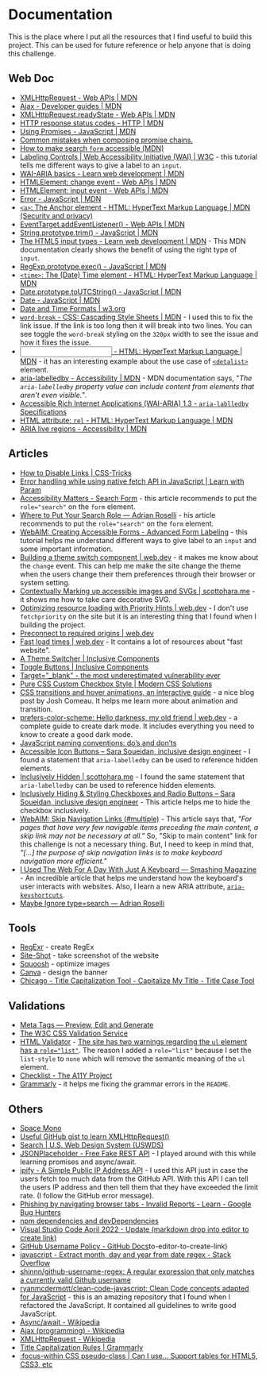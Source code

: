 # Documentation

This is the place where I put all the resources that I find useful to build this project. This can be used for future reference or help anyone that is doing this challenge.

## Web Doc

- [XMLHttpRequest - Web APIs | MDN](https://developer.mozilla.org/en-US/docs/Web/API/XMLHttpRequest)
- [Ajax - Developer guides | MDN](https://developer.mozilla.org/en-US/docs/Web/Guide/AJAX)
- [XMLHttpRequest.readyState - Web APIs | MDN](https://developer.mozilla.org/en-US/docs/Web/API/XMLHttpRequest/readyState)
- [HTTP response status codes - HTTP | MDN](https://developer.mozilla.org/en-US/docs/Web/HTTP/Status)
- [Using Promises - JavaScript | MDN](https://developer.mozilla.org/en-US/docs/Web/JavaScript/Guide/Using_promises)
- [Common mistakes when composing promise chains.](https://developer.mozilla.org/en-US/docs/Web/JavaScript/Guide/Using_promises#common_mistakes)
- [How to make search `form` accessible (MDN)](https://developer.mozilla.org/en-US/docs/Web/HTML/Element/input/search#search_form_labels_and_accessibility)
- [Labeling Controls | Web Accessibility Initiative (WAI) | W3C](https://www.w3.org/WAI/tutorials/forms/labels/) - this tutorial tells me different ways to give a label to an `input`.
- [WAI-ARIA basics - Learn web development | MDN](https://developer.mozilla.org/en-US/docs/Learn/Accessibility/WAI-ARIA_basics)
- [HTMLElement: change event - Web APIs | MDN](https://developer.mozilla.org/en-US/docs/Web/API/HTMLElement/change_event)
- [HTMLElement: input event - Web APIs | MDN](https://developer.mozilla.org/en-US/docs/Web/API/HTMLElement/input_event)
- [Error - JavaScript | MDN](https://developer.mozilla.org/en-US/docs/Web/JavaScript/Reference/Global_Objects/Error)
- [`<a>`: The Anchor element - HTML: HyperText Markup Language | MDN (Security and privacy)](https://developer.mozilla.org/en-US/docs/Web/HTML/Element/a#security_and_privacy)
- [EventTarget.addEventListener() - Web APIs | MDN](https://developer.mozilla.org/en-US/docs/Web/API/EventTarget/addEventListener)
- [String.prototype.trim() - JavaScript | MDN](https://developer.mozilla.org/en-US/docs/Web/JavaScript/Reference/Global_Objects/String/trim)
- [The HTML5 input types - Learn web development | MDN](https://developer.mozilla.org/en-US/docs/Learn/Forms/HTML5_input_types) - This MDN documentation clearly shows the benefit of using the right type of `input`.
- [RegExp.prototype.exec() - JavaScript | MDN](https://developer.mozilla.org/en-US/docs/Web/JavaScript/Reference/Global_Objects/RegExp/exec)
- [`<time>`: The (Date) Time element - HTML: HyperText Markup Language | MDN](https://developer.mozilla.org/en-US/docs/Web/HTML/Element/time)
- [Date.prototype.toUTCString() - JavaScript | MDN](https://developer.mozilla.org/en-US/docs/Web/JavaScript/Reference/Global_Objects/Date/toUTCString)
- [Date - JavaScript | MDN](https://developer.mozilla.org/en-US/docs/Web/JavaScript/Reference/Global_Objects/Date)
- [Date and Time Formats | w3.org](https://www.w3.org/TR/NOTE-datetime)
- [`word-break` - CSS: Cascading Style Sheets | MDN](https://developer.mozilla.org/en-US/docs/Web/CSS/word-break) - I used this to fix the link issue. If the link is too long then it will break into two lines. You can see toggle the `word-break` styling on the `320px` width to see the issue and how it fixes the issue.
- [<input type="url"> - HTML: HyperText Markup Language | MDN](https://developer.mozilla.org/en-US/docs/Web/HTML/Element/input/url) - it has an interesting example about the use case of [`<detalist>`](https://developer.mozilla.org/en-US/docs/Web/HTML/Element/datalist) element.
- [aria-labelledby - Accessibility | MDN](https://developer.mozilla.org/en-US/docs/Web/Accessibility/ARIA/Attributes/aria-labelledby) - MDN documentation says, "*The `aria-labelledby` property value can include content from elements that aren't even visible.*".
- [Accessible Rich Internet Applications (WAI-ARIA) 1.3 - `aria-lablledby` Specifications](https://w3c.github.io/aria/#aria-labelledby)
- [HTML attribute: `rel` - HTML: HyperText Markup Language | MDN](https://developer.mozilla.org/en-US/docs/Web/HTML/Attributes/rel)
- [ARIA live regions - Accessibility | MDN](https://developer.mozilla.org/en-US/docs/Web/Accessibility/ARIA/ARIA_Live_Regions)

## Articles

- [How to Disable Links | CSS-Tricks](https://css-tricks.com/how-to-disable-links/)
- [Error handling while using native fetch API in JavaScript | Learn with Param](https://learnwithparam.com/blog/how-to-handle-fetch-errors/)
- [Accessibility Matters - Search Form](https://www.a11ymatters.com/pattern/accessible-search/) - this article recommends to put the `role="search"` on the `form` element.
- [Where to Put Your Search Role — Adrian Roselli](https://adrianroselli.com/2015/08/where-to-put-your-search-role.html) - his article recommends to put the `role="search"` on the `form` element.
- [WebAIM: Creating Accessible Forms - Advanced Form Labeling](https://webaim.org/techniques/forms/advanced) - this tutorial helps me understand different ways to give label to an `input` and some important information.
- [Building a theme switch component | web.dev](https://web.dev/building-a-theme-switch-component/) - it makes me know about the `change` event. This can help me make the site change the theme when the users change their them preferences through their browser or system setting.
- [Contextually Marking up accessible images and SVGs | scottohara.me](https://www.scottohara.me/blog/2019/05/22/contextual-images-svgs-and-a11y.html) -  it shows me how to take care decorative SVG.
- [Optimizing resource loading with Priority Hints | web.dev](https://web.dev/priority-hints/) - I don't use `fetchpriority` on the site but it is an interesting thing that I found when I building the project.
- [Preconnect to required origins | web.dev](https://web.dev/uses-rel-preconnect/)
- [Fast load times | web.dev](https://web.dev/fast/) - It contains a lot of resources about "fast website".
- [A Theme Switcher | Inclusive Components](https://inclusive-components.design/a-theme-switcher/)
- [Toggle Buttons | Inclusive Components](https://inclusive-components.design/toggle-button/)
- [Target="_blank" - the most underestimated vulnerability ever](https://www.jitbit.com/alexblog/256-targetblank---the-most-underestimated-vulnerability-ever/)
- [Pure CSS Custom Checkbox Style | Modern CSS Solutions](https://moderncss.dev/pure-css-custom-checkbox-style/)
- [CSS transitions and hover animations, an interactive guide](https://www.joshwcomeau.com/animation/css-transitions/) - a nice blog post by Josh Comeau. It helps me learn more about animation and transition.
- [prefers-color-scheme: Hello darkness, my old friend | web.dev](https://web.dev/prefers-color-scheme/) - a complete guide to create dark mode. It includes everything you need to know to create a good dark mode.
- [JavaScript naming conventions: do’s and don’ts](https://www.freecodecamp.org/news/javascript-naming-conventions-dos-and-don-ts-99c0e2fdd78a/)
- [Accessible Icon Buttons – Sara Soueidan, inclusive design engineer](https://www.sarasoueidan.com/blog/accessible-icon-buttons/) - I found a statement that `aria-labelledby` can be used to reference hidden elements.
- [Inclusively Hidden | scottohara.me](https://www.scottohara.me/blog/2017/04/14/inclusively-hidden.html) - I found the same statement that `aria-labelledby` can be used to reference hidden elements.
- [Inclusively Hiding & Styling Checkboxes and Radio Buttons – Sara Soueidan, inclusive design engineer](https://www.sarasoueidan.com/blog/inclusively-hiding-and-styling-checkboxes-and-radio-buttons/) - This article helps me to hide the checkbox inclusively.
- [WebAIM: Skip Navigation Links (#multiple)](https://webaim.org/techniques/skipnav/#multiple) - This article says that, *"For pages that have very few navigable items preceding the main content, a skip link may not be necessary at all."* So, "Skip to main content" link for this challenge is not a necessary thing. But, I need to keep in mind that, *"[...] the purpose of skip navigation links is to make keyboard navigation more efficient."*
- [I Used The Web For A Day With Just A Keyboard — Smashing Magazine](https://www.smashingmagazine.com/2018/07/web-with-just-a-keyboard/) - An incredible article that helps me understand how the keyboard's user interacts with websites. Also, I learn a new ARIA attribute, [`aria-keyshortcuts`](https://developer.mozilla.org/en-US/docs/Web/Accessibility/ARIA/Attributes/aria-keyshortcuts).
- [Maybe Ignore type=search — Adrian Roselli](https://adrianroselli.com/2019/07/ignore-typesearch.html)

## Tools

- [RegExr](https://regexr.com/) - create RegEx
- [Site-Shot](https://www.site-shot.com/) - take screenshot of the website
- [Squoosh](https://squoosh.app/) - optimize images
- [Canva](https://www.canva.com/) - design the banner
- [Chicago - Title Capitalization Tool - Capitalize My Title - Title Case Tool](https://capitalizemytitle.com/style/Chicago/)

## Validations

- [Meta Tags — Preview, Edit and Generate](https://metatags.io/)
- [The W3C CSS Validation Service](https://jigsaw.w3.org/css-validator/)
- [HTML Validator](https://validator.w3.org/nu/) - [The site has two warnings regarding the `ul` element has a `role="list"`](https://validator.w3.org/nu/?doc=https%3A%2F%2Fofficialdevfinder.netlify.app%2F). The reason I added a `role="list"` because I set the `list-style` to `none` which will remove the semantic meaning of the `ul` element.
- [Checklist - The A11Y Project](https://www.a11yproject.com/checklist/)
- [Grammarly](https://www.grammarly.com/) - it helps me fixing the grammar errors in the `README`.

## Others

- [Space Mono](https://fonts.google.com/specimen/Space+Mono)
- [Useful GitHub gist to learn XMLHttpRequest()](https://gist.github.com/jesperorb/c889de6195ee036724b6263148308c86)
- [Search | U.S. Web Design System (USWDS)](https://designsystem.digital.gov/components/search/)
- [JSONPlaceholder - Free Fake REST API](https://jsonplaceholder.typicode.com/) - I played around with this while learning promises and async/await.
- [ipify - A Simple Public IP Address API](https://www.ipify.org/) - I used this API just in case the users fetch too much data from the GitHub API. With this API I can tell the users IP address and then tell them that they have exceeded the limit rate. (I follow the GitHub error message).
- [Phishing by navigating browser tabs - Invalid Reports - Learn - Google Bug Hunters](https://bughunters.google.com/learn/invalid-reports/web-platform/navigation/5825028803002368/phishing-by-navigating-browser-tabs)
- [npm dependencies and devDependencies](https://nodejs.dev/learn/npm-dependencies-and-devdependencies)
- [Visual Studio Code April 2022 - Update (markdown drop into editor to create link)](https://code.visualstudio.com/updates/v1_67#_markdown-drop-in)
- [GitHub Username Policy - GitHub Docs](https://docs.github.com/en/site-policy/other-site-policies/github-username-policy)to-editor-to-create-link)
- [javascript - Extract month, day and year from date regex - Stack Overflow](https://stackoverflow.com/questions/26934703/extract-month-day-and-year-from-date-regex)
- [shinnn/github-username-regex: A regular expression that only matches a currently valid Github username](https://github.com/shinnn/github-username-regex)
- [ryanmcdermott/clean-code-javascript: Clean Code concepts adapted for JavaScript](https://github.com/ryanmcdermott/clean-code-javascript) - this is an amazing repository that I found when I refactored the JavaScript. It contained all guidelines to write good JavaScript.
- [Async/await - Wikipedia](https://en.wikipedia.org/wiki/Async/await)
- [Ajax (programming) - Wikipedia](https://en.wikipedia.org/wiki/Ajax_(programming))
- [XMLHttpRequest - Wikipedia](https://en.wikipedia.org/wiki/XMLHttpRequest)
- [Title Capitalization Rules | Grammarly](https://www.grammarly.com/blog/capitalization-in-the-titles/)
- [:focus-within CSS pseudo-class | Can I use... Support tables for HTML5, CSS3, etc](https://caniuse.com/css-focus-within)
